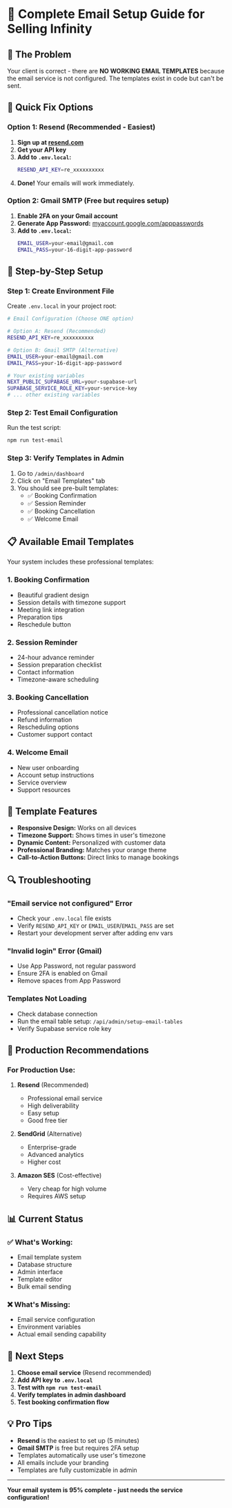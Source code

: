 # 📧 Complete Email Setup Guide for Selling Infinity

## 🎯 The Problem
Your client is correct - there are **NO WORKING EMAIL TEMPLATES** because the email service is not configured. The templates exist in code but can't be sent.

## 🔧 Quick Fix Options

### Option 1: Resend (Recommended - Easiest)
1. **Sign up at [resend.com](https://resend.com)**
2. **Get your API key**
3. **Add to `.env.local`:**
   ```bash
   RESEND_API_KEY=re_xxxxxxxxxx
   ```
4. **Done!** Your emails will work immediately.

### Option 2: Gmail SMTP (Free but requires setup)
1. **Enable 2FA on your Gmail account**
2. **Generate App Password:** [myaccount.google.com/apppasswords](https://myaccount.google.com/apppasswords)
3. **Add to `.env.local`:**
   ```bash
   EMAIL_USER=your-email@gmail.com
   EMAIL_PASS=your-16-digit-app-password
   ```

## 🚀 Step-by-Step Setup

### Step 1: Create Environment File
Create `.env.local` in your project root:

```bash
# Email Configuration (Choose ONE option)

# Option A: Resend (Recommended)
RESEND_API_KEY=re_xxxxxxxxxx

# Option B: Gmail SMTP (Alternative)
EMAIL_USER=your-email@gmail.com
EMAIL_PASS=your-16-digit-app-password

# Your existing variables
NEXT_PUBLIC_SUPABASE_URL=your-supabase-url
SUPABASE_SERVICE_ROLE_KEY=your-service-key
# ... other existing variables
```

### Step 2: Test Email Configuration
Run the test script:
```bash
npm run test-email
```

### Step 3: Verify Templates in Admin
1. Go to `/admin/dashboard`
2. Click on "Email Templates" tab
3. You should see pre-built templates:
   - ✅ Booking Confirmation
   - ✅ Session Reminder  
   - ✅ Booking Cancellation
   - ✅ Welcome Email

## 📋 Available Email Templates

Your system includes these professional templates:

### 1. **Booking Confirmation**
- Beautiful gradient design
- Session details with timezone support
- Meeting link integration
- Preparation tips
- Reschedule button

### 2. **Session Reminder**
- 24-hour advance reminder
- Session preparation checklist
- Contact information
- Timezone-aware scheduling

### 3. **Booking Cancellation**
- Professional cancellation notice
- Refund information
- Rescheduling options
- Customer support contact

### 4. **Welcome Email**
- New user onboarding
- Account setup instructions
- Service overview
- Support resources

## 🎨 Template Features

- **Responsive Design:** Works on all devices
- **Timezone Support:** Shows times in user's timezone
- **Dynamic Content:** Personalized with customer data
- **Professional Branding:** Matches your orange theme
- **Call-to-Action Buttons:** Direct links to manage bookings

## 🔍 Troubleshooting

### "Email service not configured" Error
- Check your `.env.local` file exists
- Verify `RESEND_API_KEY` or `EMAIL_USER`/`EMAIL_PASS` are set
- Restart your development server after adding env vars

### "Invalid login" Error (Gmail)
- Use App Password, not regular password
- Ensure 2FA is enabled on Gmail
- Remove spaces from App Password

### Templates Not Loading
- Check database connection
- Run the email table setup: `/api/admin/setup-email-tables`
- Verify Supabase service role key

## 🚀 Production Recommendations

### For Production Use:
1. **Resend** (Recommended)
   - Professional email service
   - High deliverability
   - Easy setup
   - Good free tier

2. **SendGrid** (Alternative)
   - Enterprise-grade
   - Advanced analytics
   - Higher cost

3. **Amazon SES** (Cost-effective)
   - Very cheap for high volume
   - Requires AWS setup

## 📊 Current Status

### ✅ What's Working:
- Email template system
- Database structure
- Admin interface
- Template editor
- Bulk email sending

### ❌ What's Missing:
- Email service configuration
- Environment variables
- Actual email sending capability

## 🎯 Next Steps

1. **Choose email service** (Resend recommended)
2. **Add API key to `.env.local`**
3. **Test with `npm run test-email`**
4. **Verify templates in admin dashboard**
5. **Test booking confirmation flow**

## 💡 Pro Tips

- **Resend** is the easiest to set up (5 minutes)
- **Gmail SMTP** is free but requires 2FA setup
- Templates automatically use user's timezone
- All emails include your branding
- Templates are fully customizable in admin

---

**Your email system is 95% complete - just needs the service configuration!**
